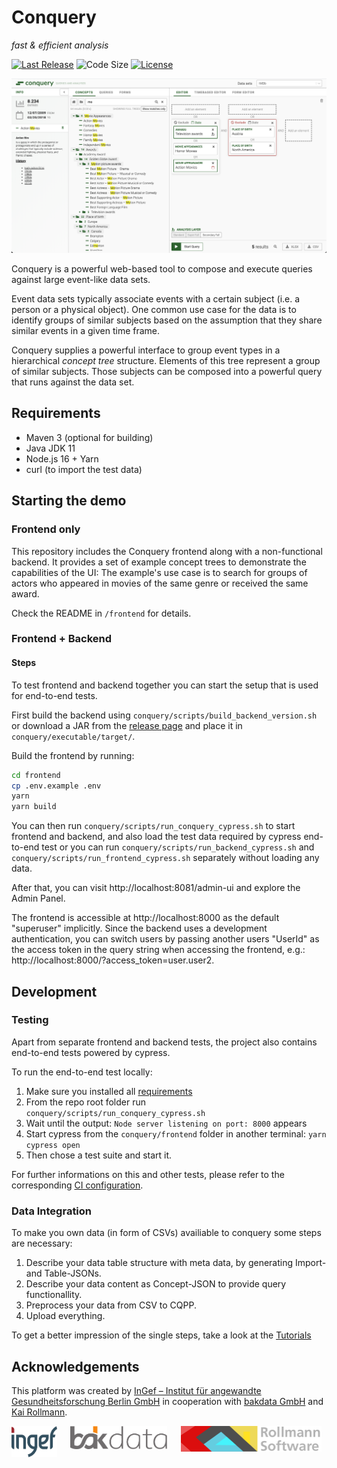 # Conquery
*fast & efficient analysis*

[![Last Release](https://img.shields.io/github/release-date/bakdata/conquery.svg?logo=github)](https://github.com/bakdata/conquery/releases/latest)
![Code Size](https://img.shields.io/github/languages/code-size/bakdata/conquery.svg)
[![License](https://img.shields.io/github/license/bakdata/conquery.svg)](https://github.com/bakdata/conquery/blob/develop/LICENSE)


![conquery Screenshot](images/screenshot-v4.png)

Conquery is a powerful web-based tool to compose and execute queries against large event-like data sets.

Event data sets typically associate events with a certain subject (i.e. a person or a physical object). One common use case for the data is to identify groups of similar subjects based on the assumption that they share similar events in a given time frame.

Conquery supplies a powerful interface to group event types in a hierarchical *concept tree* structure. Elements of this tree represent a group of similar subjects. Those subjects can be composed into a powerful query that runs against the data set.

## Requirements
- Maven 3 (optional for building)
- Java JDK 11
- Node.js 16 + Yarn
- curl (to import the test data)

## Starting the demo

### Frontend only

This repository includes the Conquery frontend along with a non-functional backend. It provides a set of example concept trees to demonstrate the capabilities of the UI: The example's use case is to search for groups of actors who appeared in movies of the same genre or received the same award.

Check the README in `/frontend` for details.

### Frontend + Backend

#### Steps
To test frontend and backend together you can start the setup that is used for end-to-end tests.

First build the backend using `conquery/scripts/build_backend_version.sh` or download a JAR from
the [release page](https://github.com/bakdata/conquery/releases) and place it in `conquery/executable/target/`.

Build the frontend by running:

```bash
cd frontend
cp .env.example .env
yarn
yarn build
```

You can then run `conquery/scripts/run_conquery_cypress.sh` to start frontend and backend, and also load the test data required by cypress end-to-end test or you can run `conquery/scripts/run_backend_cypress.sh` and `conquery/scripts/run_frontend_cypress.sh` separately without loading any data.

After that, you can visit http://localhost:8081/admin-ui and explore the Admin Panel.

The frontend is accessible at http://localhost:8000 as the default "superuser" implicitly. Since the backend uses a development authentication, you can switch users by passing another users "UserId" as the access token in the query string when accessing the frontend, e.g.: http://localhost:8000/?access_token=user.user2.

## Development

### Testing
Apart from separate frontend and backend tests, the project also contains end-to-end tests powered by cypress.

To run the end-to-end test locally:
1. Make sure you installed all [requirements](#requirements)
2. From the repo root folder run  `conquery/scripts/run_conquery_cypress.sh`
3. Wait until the output: `Node server listening on port: 8000` appears
4. Start cypress from the `conquery/frontend` folder in another terminal: `yarn cypress open`
5. Then chose a test suite and start it.

For further informations on this and other tests, please refer to the corresponding [CI configuration](https://github.com/bakdata/conquery/tree/develop/.github/workflows).

### Data Integration
To make you own data (in form of CSVs) availiable to conquery some steps are necessary:

1. Describe your data table structure with meta data, by generating Import- and Table-JSONs.
2. Describe your data content as Concept-JSON to provide query functionallity.
3. Preprocess your data from CSV to CQPP.
4. Upload everything.

To get a better impression of the single steps, take a look at the [Tutorials](./tutorial/mimic_iii_demo/README.md)


## Acknowledgements

This platform was created by [InGef – Institut für angewandte Gesundheitsforschung Berlin GmbH](http://www.ingef.de/) in cooperation with [bakdata GmbH](http://www.bakdata.com) and [Kai Rollmann](https://kairollmann.de/).

[<img alt="InGef – Institut für angewandte Gesundheitsforschung Berlin GmbH" src="images/ingef_logo.svg" height=50 align="top">](http://www.ingef.de/)
&emsp;
[<img alt="bakdata GmbH" src="images/bakdata_logo.svg" height=37 align="top">](http://www.bakdata.com)
&emsp;
[<img alt="Rollmann Software" src="images/rollmann_software_logo.png" height=41 align="top">](https://kairollmann.de)
